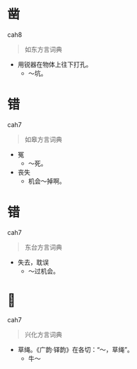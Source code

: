 # 凿
cah8
> 如东方言词典
- 用锐器在物体上往下打孔。
  - ～坑。

# 错
cah7
> 如皋方言词典
- 冤
  - ～死。
- 丧失
  - 机会～掉啊。

# 错
cah7
> 东台方言词典
- 失去，耽误
  - ～过机会。

# 𦁎
cah7
> 兴化方言词典
- 草绳。《广韵·铎韵》在各切：“～，草绳”。
  - 牛～
